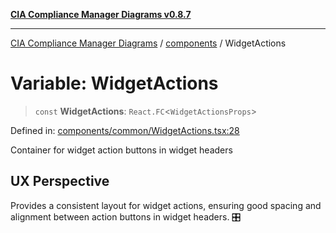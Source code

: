 [**CIA Compliance Manager Diagrams v0.8.7**](../../README.md)

***

[CIA Compliance Manager Diagrams](../../modules.md) / [components](../README.md) / WidgetActions

# Variable: WidgetActions

> `const` **WidgetActions**: `React.FC`\<`WidgetActionsProps`\>

Defined in: [components/common/WidgetActions.tsx:28](https://github.com/Hack23/cia-compliance-manager/blob/c1b03266cad85c2f58531e3fd0aea147fa649ae0/src/components/common/WidgetActions.tsx#L28)

Container for widget action buttons in widget headers

## UX Perspective

Provides a consistent layout for widget actions, ensuring good spacing
and alignment between action buttons in widget headers. 🎛️
